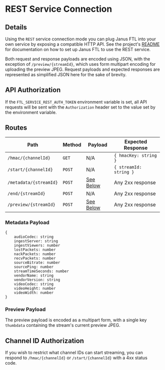 # REST Service Connection
## Details
Using the `REST` service connection mode you can plug Janus FTL into your own service by exposing a compatible HTTP API. See the project's [README](../README.md#configuration) for documentation on how to set up Janus FTL to use the REST service.

Both request and response payloads are encoded using JSON, with the exception of `/preview/{streamId}`, which uses form multipart encoding for uploading the preview JPEG. Request payloads and expected responses are represented as simplified JSON here for the sake of brevity.

## API Authorization
If the `FTL_SERVICE_REST_AUTH_TOKEN` environment variable is set, all API requests will be sent with the `Authorization` header set to the value set by the environment variable.

## Routes
| Path | Method | Payload | Expected Response |
| - | - | - | - |
| `/hmac/{channelId}` | `GET` | N/A | `{ hmacKey: string }` |
| `/start/{channelId}` | `POST` | N/A | `{ streamId: string }` |
| `/metadata/{streamId}` | `POST` | [See Below](#metadata-payload) | Any 2xx response |
| `/end/{streamId}` | `POST` | N/A | Any 2xx response |
| `/preview/{streamId}` | `POST` | [See Below](#preview-payload) | Any 2xx response |

### Metadata Payload
```
{
    audioCodec: string
    ingestServer: string
    ingestViewers: number
    lostPackets: number
    nackPackets: number
    recvPackets: number
    sourceBitrate: number
    sourcePing: number
    streamTimeSeconds: number
    vendorName: string
    vendorVersion: string
    videoCodec: string
    videoHeight: number
    videoWidth: number
}
```

### Preview Payload
The preview payload is encoded as a multipart form, with a single key `thumbdata` containing the stream's current preview JPEG.

## Channel ID Authorization
If you wish to restrict what channel IDs can start streaming, you can respond to `/hmac/{channelId}` or `/start/{channelId}` with a 4xx status code.

